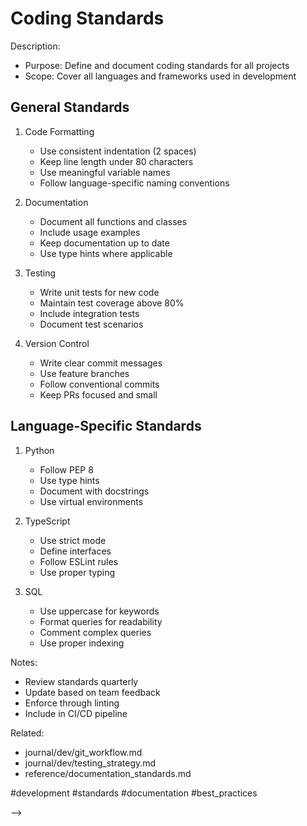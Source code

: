 # Coding Standards

<!-- BACKLOG: Coding Standards
created::2024-03-03T19:03:00Z
priority::high
owner::@dionedge
project::dev
-->

Description:
- Purpose: Define and document coding standards for all projects
- Scope: Cover all languages and frameworks used in development

## General Standards
1. Code Formatting
   - Use consistent indentation (2 spaces)
   - Keep line length under 80 characters
   - Use meaningful variable names
   - Follow language-specific naming conventions

2. Documentation
   - Document all functions and classes
   - Include usage examples
   - Keep documentation up to date
   - Use type hints where applicable

3. Testing
   - Write unit tests for new code
   - Maintain test coverage above 80%
   - Include integration tests
   - Document test scenarios

4. Version Control
   - Write clear commit messages
   - Use feature branches
   - Follow conventional commits
   - Keep PRs focused and small

## Language-Specific Standards
1. Python
   - Follow PEP 8
   - Use type hints
   - Document with docstrings
   - Use virtual environments

2. TypeScript
   - Use strict mode
   - Define interfaces
   - Follow ESLint rules
   - Use proper typing

3. SQL
   - Use uppercase for keywords
   - Format queries for readability
   - Comment complex queries
   - Use proper indexing

Notes:
- Review standards quarterly
- Update based on team feedback
- Enforce through linting
- Include in CI/CD pipeline

Related:
- journal/dev/git_workflow.md
- journal/dev/testing_strategy.md
- reference/documentation_standards.md

#development #standards #documentation #best_practices 
<!--
order::-30
NOTE::2025-03-03T18:59:13.922Z
<!--
BACKLOG::2025-03-03T19:17:59.360Z
-->
-->
